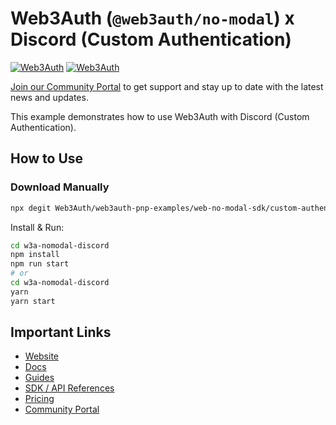 # Web3Auth (`@web3auth/no-modal`) x Discord (Custom Authentication)

[![Web3Auth](https://img.shields.io/badge/Web3Auth-SDK-blue)](https://web3auth.io/docs/sdk/pnp/web/no-modal)
[![Web3Auth](https://img.shields.io/badge/Web3Auth-Community-cyan)](https://community.web3auth.io)

[Join our Community Portal](https://community.web3auth.io/) to get support and stay up to date with the latest news and updates.

This example demonstrates how to use Web3Auth with Discord (Custom Authentication).

## How to Use

### Download Manually

```bash
npx degit Web3Auth/web3auth-pnp-examples/web-no-modal-sdk/custom-authentication/discord-react-no-modal-example w3a-nomodal-discord
```

Install & Run:

```bash
cd w3a-nomodal-discord
npm install
npm run start
# or
cd w3a-nomodal-discord
yarn
yarn start
```

## Important Links

- [Website](https://web3auth.io)
- [Docs](https://web3auth.io/docs)
- [Guides](https://web3auth.io/docs/content-hub?type=guides)
- [SDK / API References](https://web3auth.io/docs/sdk)
- [Pricing](https://web3auth.io/pricing.html)
- [Community Portal](https://community.web3auth.io)
